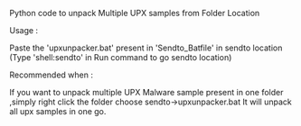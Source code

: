 Python code to unpack Multiple UPX samples from Folder Location

Usage :

Paste the 'upxunpacker.bat' present in 'Sendto_Batfile' in sendto location (Type 'shell:sendto' in Run command to go sendto location)

Recommended when :

If you want to unpack multiple UPX Malware sample present in one folder ,simply right click the folder choose sendto->upxunpacker.bat
It will unpack all upx samples in one go.
